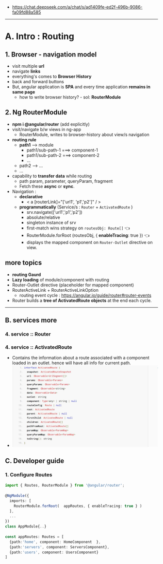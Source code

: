 - https://chat.deepseek.com/a/chat/s/ad1409fe-ed2f-496b-9086-fa09fd88a585
--- 
# A. Intro : Routing
## 1. Browser - navigation model
- visit multiple **url** 
- navigate **links**
- everything's comes to **Browser History**
- back and forward buttons
- But, angular application is **SPA** and every time application **remains in same page**
  - how to write browser history? - sol: **RouterModule**

## 2. Ng RouterModule
- **npm i @angular/router**  (add explicitly)
- visit/navigate b/w views in ng-app
  - RouterModule, writes to browser-history about view/s navigation
- **routing rule**
  - **path1** --> module
    - path1/sub-path-1  ===> component-1
    - path1/sub-path-2  ===> component-2
    - ...
  - path2 --> ...
  - ...
- capability to **transfer data** while routing
  - path param, parameter, queryParam, fragment  
  - Fetch these **async** or **sync**.
- Navigation : 
  - **declarative** 
    - < a [routerLink]="['url1', 'p1','p2']" / > 
  - **programmatically** (Service/s : `Router` + `ActivatedRoute` )
    - srv.navigate(['url1','p1','p2'])
    - absolute/relative
    - singleton instance of srv
    - first-match wins strategy on `routesObj: Route[]` :point_left:
    - RouterModule.forRoot (routesObj, { **enableTracing**: true }) :point_left:
    - displays the mapped component on `Router-Outlet` directive on view.


## more topics
- **routing Gaurd**
- **Lazy loading** of module/component with routing
- Router-Outlet directive (placeholder for mapped component)
- RouterActiveLink + RouterActiveLinkOption
  - routing event cycle : https://angular.io/guide/router#router-events
- Router builds a **tree of ActivatedRoute objects** at the end each cycle.
---

## B. services more
### 4. service :: Router
### 4. service :: ActivatedRoute
- Contains the information about a route associated with a component loaded in an outlet. hence will have all info for current path.
- ![img](./assets/route/io1.JPG)


## C. Developer guide
### 1. Configure Routes
```typescript
import { Routes, RouterModule } from '@angular/router';

@NgModule({
  imports: [
    RouterModule.forRoot(  appRoutes, { enableTracing: true } )
  ],
  ...
})
class AppModule{..}

const appRoutes: Routes = [  
  {path:'home', component: HomeComponent  }, 
  {path:'servers', component: ServersComponent},
  {path:'users', component: UsersComponent} 
]
```











